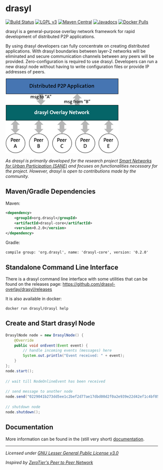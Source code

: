 # drasyl

[![Build Status](https://git.informatik.uni-hamburg.de/sane-public/drasyl/badges/master/pipeline.svg)](https://git.informatik.uni-hamburg.de/sane-public/drasyl/-/pipelines)
[![LGPL v3](https://img.shields.io/badge/license-LGPL%20v3-blue)](https://www.gnu.org/licenses/lgpl-3.0)
[![Maven Central](https://img.shields.io/maven-central/v/org.drasyl/drasyl-core.svg)](https://mvnrepository.com/artifact/org.drasyl/drasyl-core)
[![Javadocs](https://javadoc.io/badge2/org.drasyl/drasyl-core/javadoc.svg)](https://www.javadoc.io/doc/org.drasyl/drasyl-core)
[![Docker Pulls](https://img.shields.io/docker/pulls/drasyl/drasyl)](https://hub.docker.com/repository/docker/drasyl/drasyl)

drasyl is a general-purpose overlay network framework for rapid development of distributed P2P applications.

By using drasyl developers can fully concentrate on creating distributed applications.
With drasyl boundaries between layer-2 networks will be eliminated and secure communication channels between any peers will be provided.
Zero-configuration is required to use drasyl.
Developers can run a new drasyl node without having to write configuration files or provide IP addresses of peers.

![drasyl architecture](drasyl-architecture.png)

_As drasyl is primarily developed for the research project
[Smart Networks for Urban Participation (SANE)](https://sane.city/) and focuses on functionalities necessary for the project. However, drasyl is open to
contributions made by the community._

## Maven/Gradle Dependencies

Maven:
```xml
<dependency>
    <groupId>org.drasyl</groupId>
    <artifactId>drasyl-core</artifactId>
    <version>0.2.0</version>
</dependency>
```

Gradle:

```compile group: 'org.drasyl', name: 'drasyl-core', version: '0.2.0'```

## Standalone Command Line Interface

There is a drasyl command line interface with some utilities that can be found on the releases page: https://github.com/drasyl-overlay/drasyl/releases

It is also available in docker:

```docker run drasyl/drasyl help```

## Create and Start drasyl Node

```java
DrasylNode node = new DrasylNode() {
    @Override
    public void onEvent(Event event) {
        // handle incoming events (messages) here
        System.out.println("Event received: " + event);
    }
};
node.start();

// wait till NodeOnlineEvent has been received

// send message to another node
node.send("0229041b273dd5ee1c2bef2d77ae17dbd00d2f0a2e939e22d42ef1c4bf05147ea9", "Hello World");

// shutdown node
node.shutdown();
```

## Documentation

More information can be found in the (still very short) [documentation](doc/README.md).

-------------------------------------
_Licensed under [GNU Lesser General Public License v3.0](LICENSE)_

_Inspired by [ZeroTier's Peer to Peer Network](https://www.zerotier.com/manual/#2_1)_